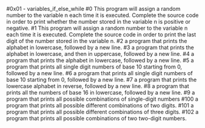 #0x01 - variables_if_else_while
#0 This program will assign a random number to the variable n each time it is executed. Complete the source code in order to print whether the number stored in the variable n is positive or negative.
#1 This program will assign a random number to the variable n each time it is executed. Complete the source code in order to print the last digit of the number stored in the variable n.
#2 a program that prints the alphabet in lowercase, followed by a new line.
#3 a program that prints the alphabet in lowercase, and then in uppercase, followed by a new line.
#4 a program that prints the alphabet in lowercase, followed by a new line.
#5 a program that prints all single digit numbers of base 10 starting from 0, followed by a new line.
#6 a program that prints all single digit numbers of base 10 starting from 0, followed by a new line.
#7 a program that prints the lowercase alphabet in reverse, followed by a new line.
#8 a program that prints all the numbers of base 16 in lowercase, followed by a new line.
#9 a program that prints all possible combinations of single-digit numbers
#100 a program that prints all possible different combinations of two digits.
#101 a program that prints all possible different combinations of three digits.
#102 a program that prints all possible combinations of two two-digit numbers.
